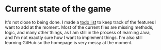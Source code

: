# Current state of the game
It's not close to being done. I made a [todo list](https://github.com/joshuacgunn/terminal-based-RPG/blob/main/TODO.txt) to keep track of the features I want to add at the moment. Most of the current files are missing methods, logic, and many other things, as I am still in the process of learning Java, and I'm not exactly sure how I want to implement things. I'm also still learning GitHub so the homepage is very messy at the moment.

